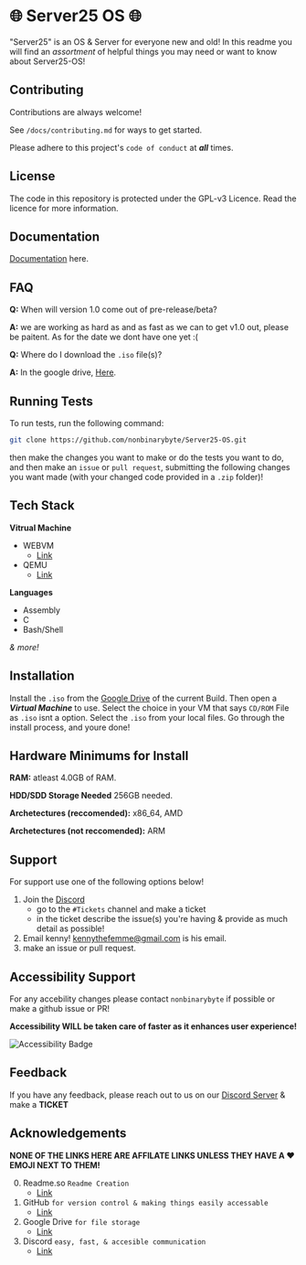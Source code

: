 # 🌐 Server25 OS 🌐

"Server25" is an OS & Server for everyone new and old! In this readme you will find an *assortment* of helpful things you may need or want to know about Server25-OS!
## Contributing

<!-- readme: contributors -start -->
<!-- readme: contributors -end -->


Contributions are always welcome!

See `/docs/contributing.md` for ways to get started.

Please adhere to this project's `code of conduct` at ***all*** times.

## License

The code in this repository is protected under the GPL-v3 Licence. Read the licence for more information.
## Documentation

[Documentation](https://github.com/nonbinarybyte/Server25-OS/wiki) here.


## FAQ

**Q:** When will version 1.0 come out of pre-release/beta?

**A:** we are working as hard as and as fast as we can to get v1.0 out, please be paitent. As for the date we dont have one yet :(

**Q:** Where do I download the `.iso` file(s)?

**A:** In the google drive, [Here](https://drive.google.com/drive/folders/1jQABcjdxiAZtQbwvjVdxAHa35Kj9H37V?usp=sharing).
## Running Tests

To run tests, run the following command:

```bash
git clone https://github.com/nonbinarybyte/Server25-OS.git
```

then make the changes you want to make or do the tests you want to do, and then make an `issue` or `pull request`, submitting the following changes you want made (with your changed code provided in a `.zip` folder)!
## Tech Stack

**Vitrual Machine**
- WEBVM 
    - [Link](https://webvm.replit.app/)
- QEMU 
    - [Link](https://www.qemu.org/)

**Languages**

- Assembly
- C
- Bash/Shell

*& more!*
## Installation

Install the `.iso` from the [Google Drive](https://drive.google.com/drive/folders/1jQABcjdxiAZtQbwvjVdxAHa35Kj9H37V?usp=sharing) of the current Build. Then open a ***Virtual Machine*** to use. Select the choice in your VM that says `CD/ROM` File as `.iso` isnt a option. Select the `.iso` from your local files. Go through the install process, and youre done!

## Hardware Minimums for Install

**RAM:** atleast 4.0GB of RAM.

**HDD/SDD Storage Needed** 256GB needed.

**Archetectures (reccomended):** x86_64, AMD

**Archetectures (not reccomended):** ARM
## Support

For support use one of the following options below!

1. Join the [Discord](discord.gg/4vkqkpcP7j)
    - go to the `#Tickets` channel and make a ticket
    - in the ticket describe the issue(s) you're having & provide as much detail as possible!
2. Email kenny! kennythefemme@gmail.com is his email.
3. make an issue or pull request.

## Accessibility Support

For any accebility changes please contact `nonbinarybyte` if possible or make a github issue or PR!

**Accessibility WILL be taken care of faster as it enhances user experience!**

![Accessibility Badge](https://img.shields.io/badge/Accessibility-%230170EA.svg?style=for-the-badge&logo=Accessibility&logoColor=white)

## Feedback

If you have any feedback, please reach out to us on our [Discord Server](https://readme.so/discord.gg/4vkqkpcP7j) & make a **TICKET**

## Acknowledgements

**NONE OF THE LINKS HERE ARE AFFILATE LINKS UNLESS THEY HAVE A ❤️ EMOJI NEXT TO THEM!**

0. Readme.so `Readme Creation`
    - [Link](https://www.readme.so/)
1. GitHub `for version control & making things easily accessable`
    - [Link](https://www.github.com/)
2. Google Drive `for file storage`
    - [Link](https://www.drive.google.com/)
3. Discord `easy, fast, & accesible communication`
    - [Link](https://www.discord.com/)
